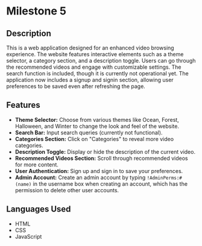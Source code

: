# Milestone 5

## Description
This is a web application designed for an enhanced video browsing experience. The website features interactive elements such as a theme selector, a category section, and a description toggle. Users can go through the recommended videos and engage with customizable settings. The search function is included, though it is currently not operational yet. The application now includes a signup and signin section, allowing user preferences to be saved even after refreshing the page. 

## Features
- **Theme Selector:** Choose from various themes like Ocean, Forest, Halloween, and Winter to change the look and feel of the website.
- **Search Bar:** Input search queries (currently not functional).
- **Categories Section:** Click on "Categories" to reveal more video categories.
- **Description Toggle:** Display or hide the description of the current video.
- **Recommended Videos Section:** Scroll through recommended videos for more content.
- **User Authentication:** Sign up and sign in to save your preferences.
- **Admin Account:** Create an admin account by typing `!AdminPerms:#(name)` in the username box when creating an account, which has the permission to delete other user accounts.

## Languages Used
- HTML
- CSS
- JavaScript
